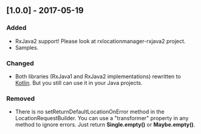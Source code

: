 ## [1.0.0] - 2017-05-19
### Added
- RxJava2 support! Please look at rxlocationmanager-rxjava2 project.
- Samples.
### Changed
- Both libraries (RxJava1 and RxJava2 implementations) rewritten to [Kotlin](https://kotlinlang.org/).
But you still can use it in your Java projects.
### Removed
- There is no setReturnDefaultLocationOnError method in the LocationRequestBuilder.
You can use a "transformer" property in any method to ignore errors. Just return **Single.empty()** or **Maybe.empty()**.